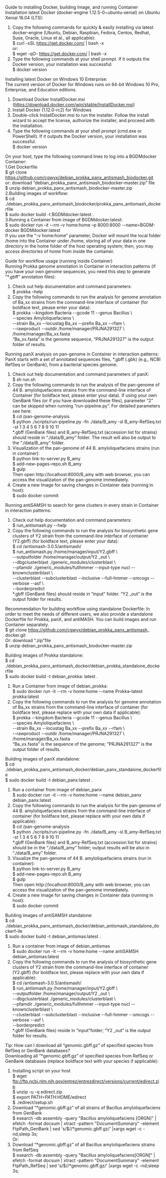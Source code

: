 ﻿Guide to installing Docker, building Image, and running Container
Installation latest Docker (docker-engine 1.12.5-0~ubuntu-xenial) on Ubuntu Xenial 16.04 (LTS):  
1. Copy the following commands for quickly & easily installing via latest docker-engine (Ubuntu, Debian, Raspbian, Fedora, Centos, Redhat, Suse, Oracle, Linux et al., all applicable):  
$ curl -sSL https://get.docker.com/ | bash -x  
or:  
$ wget -qO- https://get.docker.com/ | bash -x  
2. Type the following commands at your shell prompt. If it outputs the Docker version, your installation was successful:   
$ docker version  

Installing latest Docker on Windows 10 Enterprise:  
The current version of Docker for Windows runs on 64-bit Windows 10 Pro, Enterprise, and Education editions.  
1. Download Docker InstallDocker.msi
(https://download.docker.com/win/stable/InstallDocker.msi)
2. Install Docker (1.12.0-rc2) for Windows  
3. Double-click InstallDocker.msi to run the installer. Follow the install wizard to accept the license, authorize the installer, and proceed with the installation.  
4. Type the following commands at your shell prompt (cmd.exe or PowerShell). If it outputs the Docker version, your installation was successful.  
$ docker version  

On your host, type the following command lines to log into a BGDMdocker Container:   
1.Get Dockerfile  
$ git clone https://github.com/cgwyx/debian_prokka_panx_antismash_biodocker.git  
or: download “debian_prokka_panx_antismash_biodocker-master.zip” file  
$ unzip debian_prokka_panx_antismash_biodocker-master.zip   
2.Building images of workflow:  
$ cd ./debian_prokka_panx_antismash_biodocker/prokka_panx_antismash_dockerfile  
$ sudo docker build -t BGDMdocker:latest .  
3.Running a Container from image of BGDMdocker:latest:   
$ sudo docker run -it --rm –v home:home –p 8000:8000 --name=BGDM-docker BGDMdocker:latest  
If you use the “-v home:home” parameter, Docker will mount the local folder /home into the Container under /home, storing all of your data in one directory in the home folder of the host operating system; then, you may access directories of home from inside the container.  

Guide for workflow usage (running inside Container)  
Running Prokka genome annotation in Container in interaction patterns (if you have your own genome sequences, you need this step to generate “*.gbff” annotation files):  
1. Check out help documentation and command parameters:  
$ prokka –help  
2. Copy the following commands to run the analysis for genome annotation of Ba_xx strains from the command-line interface of container (for boldface text, please enter your data):   
$ prokka --kingdom Bacteria --gcode 11 --genus Bacillus \  
--species Amyloliquefaciens \  
--strain Ba_xx --locustag Ba_xx --prefix Ba_xx --rfam \  
--rawproduct --outdir /home/manager/PRJNA291327 \  
/home/manager/Ba_xx.fasta  
“Ba_xx.fasta” is the genome sequence, “PRJNA291327” is the output folder of results.  

Running panX analysis on pan-genome in Container in interaction patterns:  
PanX starts with a set of annotated sequences files, *.gbff (.gbk) (e.g., NCBI RefSeq or GenBank), from a bacterial species genome.   
1. Check out help documentation and command parameters of panX:  
$ sh run.sh  
2. Copy the following commands to run the analysis of the pan-genome of 44 B. amyloliquefaciens strains from the command-line interface of Container (for boldface text, please enter your data). If using your own GenBank files (or if you have downloaded these files), parameter “2” can be skipped when running “run-pipeline.py”. For detailed parameters see here:  
$ cd /pan-genome-analysis  
$ python ./scripts/run-pipeline.py -fn ./data/B_amy -sl B_amy-RefSeq.txt -st 1 3 4 5 6 7 8 9 10 11  
*.gbff (GenBank files) and B_amy-RefSeq.txt (accession list for strains) should reside in “./data/B_amy” folder. The result will also be output to the “./data/B_amy” folder.  
3. Visualization of the pan-genome of 44 B. amyloliquefaciens strains (run in container):  
$ python link-to-server.py B_amy   
$ add-new-pages-repo.sh B_amy  
$ gulp  
Then open http://localhost:8000/B_amy with web browser, you can access the visualization of the pan-genome immediately.  
4. Create a new Image for saving changes in Container data (running in host):  
$ sudo docker commit <ID of Container > <name of new Image >  

Running antiSAMSH to search for gene clusters in every strain in Container in interaction patterns:  
1. Check out help documentation and command parameters:  
$ run_antismash.py --help  
2. Copy the following commands to run the analysis for biosynthetic gene clusters of Y2 strain from the command-line interface of container (Y2.gbff) (for boldface text, please enter your data):  
$ cd /antismash-3.0.5/antismash/  
$ run_antismash.py /home/manager/input/Y2.gbff \  
--outputfolder /home/manager/output/Y2 _out \  
--dbgclusterblast ./generic_modules/clusterblast \  
--pfamdir ./generic_modules/fullhmmer --input-type nucl --knownclusterblast \  
--clusterblast --subclusterblast --inclusive --full-hmmer --smcogs --verbose --asf \  
--borderpredict   
*.gbff (GenBank files) should reside in “input” folder. “Y2 _out” is the output folder for results.  

Recommendation for building workflow using standalone Dockerfile:
In order to meet the needs of different users, we also provide a standalone Dockerfile for Prokka, panX, and antiMASH. You can build images and run Container separately.   
$ git clone https://github.com/cgwyx/debian_prokka_panx_antismash_  
docker.git  
Or: download “.zip”file  
$ unzip debian_prokka_panx_antismash_biodocker-master.zip  

Building images of Prokka standalone:  
$ cd ./debian_prokka_panx_antismash_docker/debian_prokka_standalone_dockerfile  
$ sudo docker build -t debian_prokka: latest .  
1. Run a Container from image of debian_prokka:  
$ sudo docker run -it --rm -v home:home --name Prokka-latest prokka:latest  
2. Copy the following commands to run the analysis for genome annotation of Ba_xx strains from the command-line interface of container (for boldface text, please replace with your own data if applicable):   
$ prokka --kingdom Bacteria --gcode 11 --genus Bacillus \  
--species Amyloliquefaciens \  
--strain Ba_xx --locustag Ba_xx --prefix Ba_xx --rfam \  
--rawproduct --outdir /home/manager/PRJNA291327 \  
/home/manager/Ba_xx.fasta  
“Ba_xx.fasta” is the sequence of the genome; “PRJNA291327” is the output folder of results.  

Building images of panX standalone:  
$ cd ./debian_prokka_panx_antismash_docker/debian_panx_standalone_dockerfile  
$ sudo docker build -t debian_panx:latest .  
1. Run a container from image of debian_panx  
$ sudo docker run -it --rm -v home:home --name debian_panx debian_panx:latest  
2. Copy the following commands to run the analysis for the pan-genome of 44 B. amyloliquefaciens strains from the command-line interface of container (for boldface text, please replace with your own data if applicable):  
$ cd /pan-genome-analysis  
$ python ./scripts/run-pipeline.py -fn ./data/B_amy -sl B_amy-RefSeq.txt -st 1 3 4 5 6 7 8 9 10 11  
*.gbff (GenBank files) and B_amy-RefSeq.txt (accession list for strains) should be in the “./data/B_amy” folder; output results will be also in “./data/B_amy” folder.   
3. Visualize the pan-genome of 44 B. amyloliquefaciens strains (run in container):  
$ python link-to-server.py B_amy   
$ add-new-pages-repo.sh B_amy  
$ gulp  
Then open http://localhost:8000/B_amy with web browser, you can access the visualization of the pan-genome immediately.  
4. Create a new Image for saving changes in Container data (running in host):  
$ sudo docker commit <ID of container > <name of new images >  

Building images of antiSAMSH standalone:  
$ cd ./debian_prokka_panx_antismash_docker/debian_antismash_standalone_dockerf-ile  
$ sudo docker build -t debian_antismas:latest .   
1. Run a container from image of debian_antismas  
$ sudo docker run -it --rm -v home:home --name antiSAMSH debian_antismas:latest  
2. Copy the following commands to run the analysis of biosynthetic gene clusters of Y2 strain from the command-line interface of container (Y2.gbff) (for boldface text, please replace with your own data if applicable):  
$ cd /antismash-3.0.5/antismash/  
$ run_antismash.py /home/manager/input/Y2.gbff \  
--outputfolder /home/manager/output/Y2 _out \  
--dbgclusterblast ./generic_modules/clusterblast \  
--pfamdir ./generic_modules/fullhmmer --input-type nucl --knownclusterblast \  
--clusterblast --subclusterblast --inclusive --full-hmmer --smcogs --verbose --asf \  
--borderpredict   
*.gbff (GenBank files) reside in “input”folder; “Y2 _out” is the output folder for results.  

Tip: How can I download all “genomic.gbff.gz” of specified species from RefSeq or GenBank databases?  
Downloading all “*genomic.gbff.gz” of specified species from RefSeq or GenBank databases (replace boldface text with your species if applicable):  
1. Installing script on your host  
$ wget ftp://ftp.ncbi.nlm.nih.gov/entrez/entrezdirect/versions/current/edirect.zip  
$ unzip -u -q edirect.zip    
$ export PATH=$PATH:$HOME/edirect    
$ ./edirect/setup.sh    
2. Download “*genomic.gbff.gz” of all strains of Bacillus amyloliquefaciens from GenBank  
$ esearch -db assembly -query "Bacillus amyloliquefaciens [ORGN]" | efetch -format docsum | xtract -pattern "DocumentSummary" -element FtpPath_GenBank | sed 's/$/\/*genomic.gbff.gz/' |xargs wget -c -nd;sleep 3s;  
Or:  
3. Download “*genomic.gbff.gz” of all Bacillus amyloliquefaciens strains from RefSeq  
$ esearch -db assembly -query "Bacillus amyloliquefaciens[ORGN]" | efetch -format docsum | xtract -pattern "DocumentSummary" -element FtpPath_RefSeq | sed 's/$/\/*genomic.gbff.gz/' |xargs wget -c -nd;sleep 3s;  
